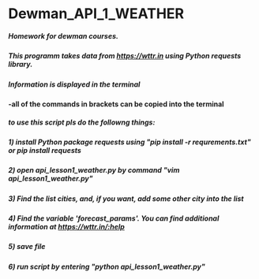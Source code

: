 # Dewman_API_1_WEATHER

##### Homework for dewman courses.
##### This programm takes data from https://wttr.in using Python requests library. 
##### Information is displayed in the terminal


#### -all of the commands in brackets can be copied into the terminal
##### to use this script pls do the followng things:
##### 1) install Python package requests using "pip install -r requrements.txt" or pip install requests
##### 2) open api_lesson1_weather.py by command "vim api_lesson1_weather.py"
##### 3) Find the list cities, and, if you want, add some other city into the list
##### 4) Find the variable 'forecast_params'. You can find additional information at https://wttr.in/:help
##### 5) save file 
##### 6) run script by entering "python api_lesson1_weather.py"
